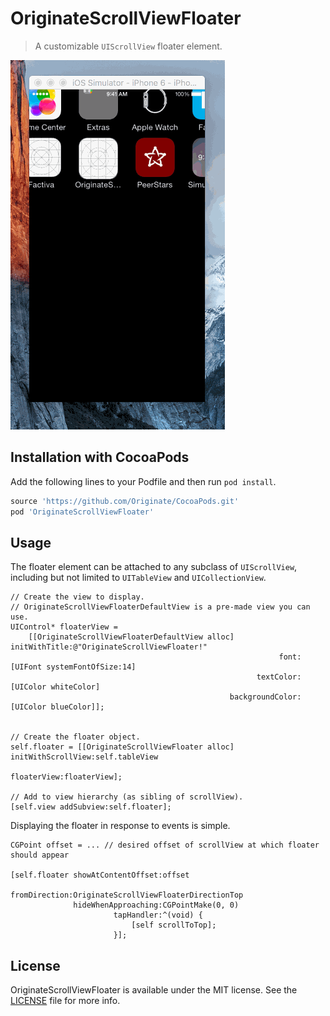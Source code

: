 # OriginateScrollViewFloater

> A customizable `UIScrollView` floater element.


![](demo.gif)


## Installation with CocoaPods

Add the following lines to your Podfile and then run `pod install`.

```ruby
source 'https://github.com/Originate/CocoaPods.git'
pod 'OriginateScrollViewFloater'
```


## Usage

The floater element can be attached to any subclass of `UIScrollView`, including but not limited to `UITableView` and `UICollectionView`.


```objc
// Create the view to display.
// OriginateScrollViewFloaterDefaultView is a pre-made view you can use.
UIControl* floaterView =
    [[OriginateScrollViewFloaterDefaultView alloc] initWithTitle:@"OriginateScrollViewFloater!"
                                                            font:[UIFont systemFontOfSize:14]
                                                       textColor:[UIColor whiteColor]
                                                 backgroundColor:[UIColor blueColor]];


// Create the floater object.
self.floater = [[OriginateScrollViewFloater alloc] initWithScrollView:self.tableView
                                                          floaterView:floaterView];

// Add to view hierarchy (as sibling of scrollView).
[self.view addSubview:self.floater];
```


Displaying the floater in response to events is simple.

```objc
CGPoint offset = ... // desired offset of scrollView at which floater should appear

[self.floater showAtContentOffset:offset
                    fromDirection:OriginateScrollViewFloaterDirectionTop
              hideWhenApproaching:CGPointMake(0, 0)
                       tapHandler:^(void) {
                           [self scrollToTop];
                       }];
```


## License

OriginateScrollViewFloater is available under the MIT license. See the [LICENSE](/LICENSE) file for more info.

